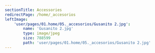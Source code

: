 ```yaml
---
sectionTitle: Accessories
redirectPage: /home/_accesorios
leftImage:
    'user/pages/01.home/05._accesorios/Gusanito 2.jpg':
        name: 'Gusanito 2.jpg'
        type: image/jpeg
        size: 788599
        path: 'user/pages/01.home/05._accesorios/Gusanito 2.jpg'
---
```


